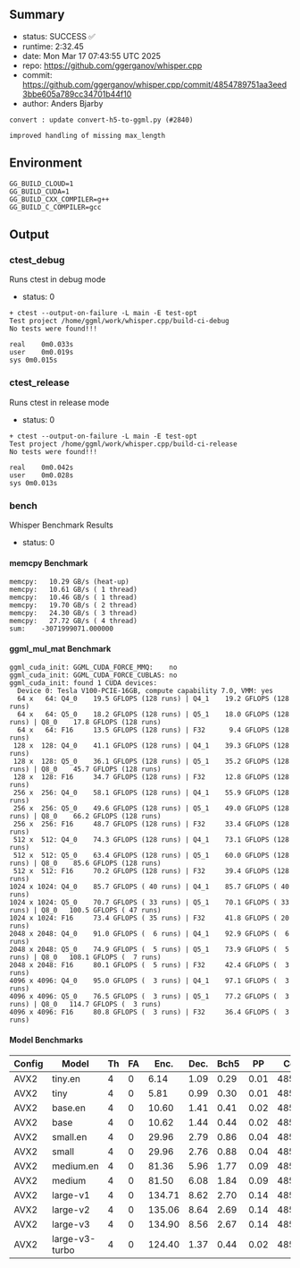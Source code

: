 ## Summary

- status:  SUCCESS ✅
- runtime: 2:32.45
- date:    Mon Mar 17 07:43:55 UTC 2025
- repo:    https://github.com/ggerganov/whisper.cpp
- commit:  https://github.com/ggerganov/whisper.cpp/commit/4854789751aa3eed3bbe605a789cc34701b44f10
- author:  Anders Bjarby
```
convert : update convert-h5-to-ggml.py (#2840)

improved handling of missing max_length
```

## Environment

```
GG_BUILD_CLOUD=1
GG_BUILD_CUDA=1
GG_BUILD_CXX_COMPILER=g++
GG_BUILD_C_COMPILER=gcc
```

## Output

### ctest_debug

Runs ctest in debug mode
- status: 0
```
+ ctest --output-on-failure -L main -E test-opt
Test project /home/ggml/work/whisper.cpp/build-ci-debug
No tests were found!!!

real	0m0.033s
user	0m0.019s
sys	0m0.015s
```
### ctest_release

Runs ctest in release mode
- status: 0
```
+ ctest --output-on-failure -L main -E test-opt
Test project /home/ggml/work/whisper.cpp/build-ci-release
No tests were found!!!

real	0m0.042s
user	0m0.028s
sys	0m0.013s
```
### bench

Whisper Benchmark Results
- status: 0
#### memcpy Benchmark

```
memcpy:   10.29 GB/s (heat-up)
memcpy:   10.61 GB/s ( 1 thread)
memcpy:   10.46 GB/s ( 1 thread)
memcpy:   19.70 GB/s ( 2 thread)
memcpy:   24.30 GB/s ( 3 thread)
memcpy:   27.72 GB/s ( 4 thread)
sum:    -3071999071.000000
```

#### ggml_mul_mat Benchmark

```
ggml_cuda_init: GGML_CUDA_FORCE_MMQ:    no
ggml_cuda_init: GGML_CUDA_FORCE_CUBLAS: no
ggml_cuda_init: found 1 CUDA devices:
  Device 0: Tesla V100-PCIE-16GB, compute capability 7.0, VMM: yes
  64 x   64: Q4_0    19.5 GFLOPS (128 runs) | Q4_1    19.2 GFLOPS (128 runs)
  64 x   64: Q5_0    18.2 GFLOPS (128 runs) | Q5_1    18.0 GFLOPS (128 runs) | Q8_0    17.8 GFLOPS (128 runs)
  64 x   64: F16     13.5 GFLOPS (128 runs) | F32      9.4 GFLOPS (128 runs)
 128 x  128: Q4_0    41.1 GFLOPS (128 runs) | Q4_1    39.3 GFLOPS (128 runs)
 128 x  128: Q5_0    36.1 GFLOPS (128 runs) | Q5_1    35.2 GFLOPS (128 runs) | Q8_0    45.7 GFLOPS (128 runs)
 128 x  128: F16     34.7 GFLOPS (128 runs) | F32     12.8 GFLOPS (128 runs)
 256 x  256: Q4_0    58.1 GFLOPS (128 runs) | Q4_1    55.9 GFLOPS (128 runs)
 256 x  256: Q5_0    49.6 GFLOPS (128 runs) | Q5_1    49.0 GFLOPS (128 runs) | Q8_0    66.2 GFLOPS (128 runs)
 256 x  256: F16     48.7 GFLOPS (128 runs) | F32     33.4 GFLOPS (128 runs)
 512 x  512: Q4_0    74.3 GFLOPS (128 runs) | Q4_1    73.1 GFLOPS (128 runs)
 512 x  512: Q5_0    63.4 GFLOPS (128 runs) | Q5_1    60.0 GFLOPS (128 runs) | Q8_0    85.6 GFLOPS (128 runs)
 512 x  512: F16     70.2 GFLOPS (128 runs) | F32     39.4 GFLOPS (128 runs)
1024 x 1024: Q4_0    85.7 GFLOPS ( 40 runs) | Q4_1    85.7 GFLOPS ( 40 runs)
1024 x 1024: Q5_0    70.7 GFLOPS ( 33 runs) | Q5_1    70.1 GFLOPS ( 33 runs) | Q8_0   100.5 GFLOPS ( 47 runs)
1024 x 1024: F16     73.4 GFLOPS ( 35 runs) | F32     41.8 GFLOPS ( 20 runs)
2048 x 2048: Q4_0    91.0 GFLOPS (  6 runs) | Q4_1    92.9 GFLOPS (  6 runs)
2048 x 2048: Q5_0    74.9 GFLOPS (  5 runs) | Q5_1    73.9 GFLOPS (  5 runs) | Q8_0   108.1 GFLOPS (  7 runs)
2048 x 2048: F16     80.1 GFLOPS (  5 runs) | F32     42.4 GFLOPS (  3 runs)
4096 x 4096: Q4_0    95.0 GFLOPS (  3 runs) | Q4_1    97.1 GFLOPS (  3 runs)
4096 x 4096: Q5_0    76.5 GFLOPS (  3 runs) | Q5_1    77.2 GFLOPS (  3 runs) | Q8_0   114.7 GFLOPS (  3 runs)
4096 x 4096: F16     80.8 GFLOPS (  3 runs) | F32     36.4 GFLOPS (  3 runs)
```

#### Model Benchmarks

|           Config |         Model |  Th |  FA |    Enc. |    Dec. |    Bch5 |      PP |  Commit |
|              --- |           --- | --- | --- |     --- |     --- |     --- |     --- |     --- |
|             AVX2 |       tiny.en |   4 |   0 |    6.14 |    1.09 |    0.29 |    0.01 | 48547897 |
|             AVX2 |          tiny |   4 |   0 |    5.81 |    0.99 |    0.30 |    0.01 | 48547897 |
|             AVX2 |       base.en |   4 |   0 |   10.60 |    1.41 |    0.41 |    0.02 | 48547897 |
|             AVX2 |          base |   4 |   0 |   10.62 |    1.44 |    0.44 |    0.02 | 48547897 |
|             AVX2 |      small.en |   4 |   0 |   29.96 |    2.79 |    0.86 |    0.04 | 48547897 |
|             AVX2 |         small |   4 |   0 |   29.96 |    2.76 |    0.88 |    0.04 | 48547897 |
|             AVX2 |     medium.en |   4 |   0 |   81.36 |    5.96 |    1.77 |    0.09 | 48547897 |
|             AVX2 |        medium |   4 |   0 |   81.50 |    6.08 |    1.84 |    0.09 | 48547897 |
|             AVX2 |      large-v1 |   4 |   0 |  134.71 |    8.62 |    2.70 |    0.14 | 48547897 |
|             AVX2 |      large-v2 |   4 |   0 |  135.06 |    8.64 |    2.69 |    0.14 | 48547897 |
|             AVX2 |      large-v3 |   4 |   0 |  134.90 |    8.56 |    2.67 |    0.14 | 48547897 |
|             AVX2 | large-v3-turbo |   4 |   0 |  124.40 |    1.37 |    0.44 |    0.02 | 48547897 |

